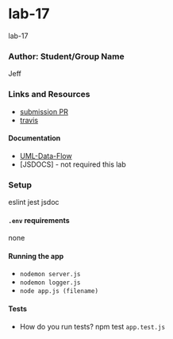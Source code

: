 # lab-17
lab-17

### Author: Student/Group Name
Jeff

### Links and Resources
* [submission PR](https://github.com/jeff-401-js/lab-17/pull/1)
* [travis](https://www.travis-ci.com/jeff-401-js/lab-17)

#### Documentation
* [UML-Data-Flow](https://photos.app.goo.gl/7NKMB8LYbjqFwka3A)
* [JSDOCS] - not required this lab

### Setup
eslint
jest
jsdoc

#### `.env` requirements
none

#### Running the app
* `nodemon server.js`
* `nodemon logger.js`
* `node app.js (filename)`

#### Tests
* How do you run tests?
npm test `app.test.js`
